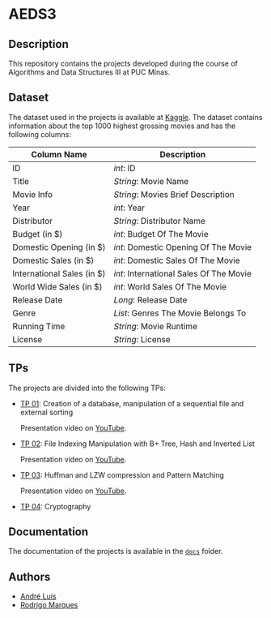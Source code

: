 # AEDS3

## Description
This repository contains the projects developed during the course of Algorithms and Data Structures III at PUC Minas.

## Dataset
The dataset used in the projects is available at [Kaggle](https://www.kaggle.com/datasets/sanjeetsinghnaik/top-1000-highest-grossing-movies/data). The dataset contains information about the top 1000 highest grossing movies and has the following columns:

| Column Name | Description |
| --- | --- |
| ID | *int*: ID |
| Title | *String*: Movie Name |
| Movie Info | *String*: Movies Brief Description |
| Year | *int*: Year |
| Distributor | *String*: Distributor Name |
| Budget (in $) | *int*: Budget Of The Movie |
| Domestic Opening (in $) | *int*: Domestic Opening Of The Movie |
| Domestic Sales (in $) | *int*: Domestic Sales Of The Movie |
| International Sales (in $) | *int*: International Sales Of The Movie |
| World Wide Sales (in $) | *int*: World Sales Of The Movie |
| Release Date | *Long*: Release Date |
| Genre | *List<String>*: Genres The Movie Belongs To |
| Running Time | *String*: Movie Runtime |
| License | *String*: License |


## TPs
The projects are divided into the following TPs:
- [TP 01](tps.md#trabalho-prático-1): Creation of a database, manipulation of a sequential file and external sorting

	Presentation video on [YouTube](https://www.youtube.com/watch?v=ulDujdI2U3I).

- [TP 02](tps.md#trabalho-prático-2): File Indexing Manipulation with B+ Tree, Hash and Inverted List

	Presentation video on [YouTube](https://www.youtube.com/watch?v=a_AgYJ3VfkE).

- [TP 03](tps.md#trabalho-prático-3): Huffman and LZW compression and Pattern Matching

	Presentation video on [YouTube](https://www.youtube.com/watch?v=P-rH3ewdkAw).

- [TP 04](tps.md#trabalho-prático-4): Cryptography

## Documentation
The documentation of the projects is available in the [`docs`](docs) folder.

## Authors
- [André Luís](https://github.com/andreeluis)
- [Rodrigo Marques](https://github.com/rodrigomsrocha)
